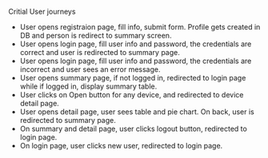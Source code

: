 Critial User journeys
- User opens registraion page, fill info, submit form. Profile gets created in DB and person is redirect to summary screen.
- User opens login page, fill user info and password, the credentials are correct and user is redirected to summary page.
- User opens login page, fill user info and password, the credentials are incorrect and user sees an error message.
- User opens summary page, if not logged in, redirected to login page while if logged in, display summary table.
- User clicks on Open button for any device, and redirected to device detail page.
- User opens detail page, user sees table and pie chart. On back, user is redirected to summary page. 
- On summary and detail page, user clicks logout button, redirected to login page.
- On login page, user clicks new user, redirected to login page.
